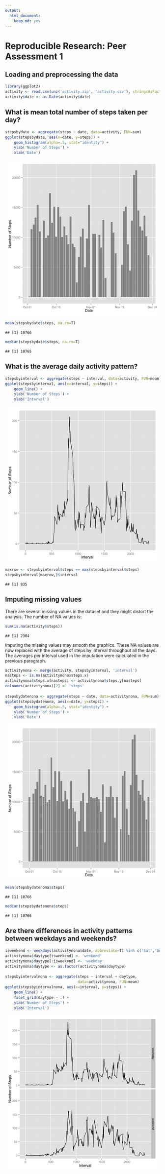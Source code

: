 ```yaml
---
output:
  html_document:
    keep_md: yes
---
```

# Reproducible Research: Peer Assessment 1


## Loading and preprocessing the data


```r
library(ggplot2)
activity <- read.csv(unz('activity.zip', 'activity.csv'), stringsAsFactors = F)
activity$date <- as.Date(activity$date)
```


## What is mean total number of steps taken per day?


```r
stepsbydate <- aggregate(steps ~ date, data=activity, FUN=sum)
ggplot(stepsbydate, aes(x=date, y=steps)) +
    geom_histogram(alpha=.5, stat="identity") +
    ylab('Number of Steps') +
    xlab('Date')
```

![plot of chunk meantotal](figure/meantotal.png) 

```r
mean(stepsbydate$steps, na.rm=T)
```

```
## [1] 10766
```

```r
median(stepsbydate$steps, na.rm=T)
```

```
## [1] 10765
```


## What is the average daily activity pattern?


```r
stepsbyinterval <- aggregate(steps ~ interval, data=activity, FUN=mean)
ggplot(stepsbyinterval, aes(x=interval, y=steps)) +
    geom_line() +
    ylab('Number of Steps') +
    xlab('Interval')
```

![plot of chunk dailyavg](figure/dailyavg.png) 

```r
maxrow <- stepsbyinterval$steps == max(stepsbyinterval$steps)
stepsbyinterval[maxrow,]$interval
```

```
## [1] 835
```


## Imputing missing values

There are several missing values in the dataset and they might distort the
analysis. The number of NA values is:

```r
sum(is.na(activity$steps))
```

```
## [1] 2304
```

Imputing the missing values may smooth the graphics. These NA values are now
replaced with the average of steps by interval throughout all the days. The
averages per interval used in the imputation were calculated in the
previous paragraph.

```r
activitynona <- merge(activity, stepsbyinterval, 'interval')
nasteps <- is.na(activitynona$steps.x)
activitynona$steps.x[nasteps] <- activitynona$steps.y[nasteps]
colnames(activitynona)[2] <- 'steps'

stepsbydatenona <- aggregate(steps ~ date, data=activitynona, FUN=sum)
ggplot(stepsbydatenona, aes(x=date, y=steps)) +
    geom_histogram(alpha=.5, stat="identity") +
    ylab('Number of Steps') +
    xlab('Date')
```

![plot of chunk imputing](figure/imputing.png) 

```r
mean(stepsbydatenona$steps)
```

```
## [1] 10766
```

```r
median(stepsbydatenona$steps)
```

```
## [1] 10766
```


## Are there differences in activity patterns between weekdays and weekends?


```r
isweekend <- weekdays(activitynona$date, abbreviate=T) %in% c('Sat','Sun')
activitynona$daytype[isweekend] <- 'weekend'
activitynona$daytype[!isweekend] <- 'weekday'
activitynona$daytype <- as.factor(activitynona$daytype)

stepsbyintervalnona <- aggregate(steps ~ interval + daytype,
                                 data=activitynona, FUN=mean)
ggplot(stepsbyintervalnona, aes(x=interval, y=steps)) +
    geom_line() +
    facet_grid(daytype ~ .) +
    ylab('Number of Steps') +
    xlab('Interval')
```

![plot of chunk weekends](figure/weekends.png) 

